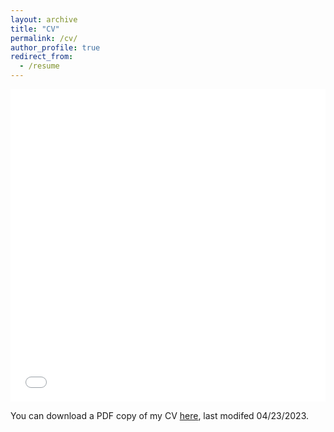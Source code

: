 ```yaml
---
layout: archive
title: "CV"
permalink: /cv/
author_profile: true
redirect_from:
  - /resume
---
```


<iframe src="/files/pdf/20230408_CV.pdf" width="100%" height="500" frameborder="no" border="0" marginwidth="0" marginheight="0"></iframe>

You can download a PDF copy of my CV [here](/files/pdf/20230408_CV.pdf), last modifed 04/23/2023.
